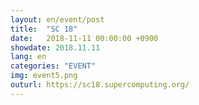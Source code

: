 ```yaml
---
layout: en/event/post
title:  "SC 18"
date:   2018-11-11 00:00:00 +0900
showdate: 2018.11.11
lang: en
categories: "EVENT"
img: event5.png
outurl: https://sc18.supercomputing.org/
---
```

